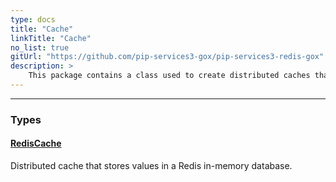 ```yaml
---
type: docs
title: "Cache"
linkTitle: "Cache"
no_list: true
gitUrl: "https://github.com/pip-services3-gox/pip-services3-redis-gox"
description: >
    This package contains a class used to create distributed caches that store values in a Redis in-memory database.
---
```

---

<div class="module-body"> 

### Types

#### [RedisCache](redis_cache)
Distributed cache that stores values in a Redis in-memory database.

</div>
